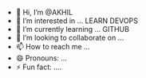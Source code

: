 - 👋 Hi, I’m @AKHIL
- 👀 I’m interested in ... LEARN DEVOPS
- 🌱 I’m currently learning ... GITHUB
- 💞️ I’m looking to collaborate on ...
- 📫 How to reach me ...
- 😄 Pronouns: ...
- ⚡ Fun fact: ....

<!---
AKHIL66605/AKHIL66605 is a ✨ special ✨ repository because its `README.md` (this file) appears on your GitHub profile.
You can click the Preview link to take a look at your changes.
--->
